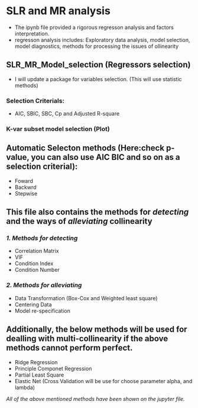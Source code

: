 # SLR and MR analysis
* The ipynb file provided a rigorous regresson analysis and factors interpretation.
* regresson analysis includes: Exploratory data analysis, model selection, model diagnostics, methods for processing the issues of ollinearity

## SLR_MR_Model_selection (Regressors selection)
* I will update a package for variables selection. (This will use statistic methods)
### Selection Criterials:
* AIC, SBIC, SBC, Cp and Adjusted R-square

### K-var subset model selection (Plot)

## Automatic Selecton methods (Here:check p-value, you can also use AIC BIC and so on as a selection criterial):
* Foward
* Backwrd
* Stepwise

## This file also contains the methods for *detecting* and the ways of *alleviating* collinearity
### *1. Methods for detecting*
* Correlation Matrix
* VIF
* Condition Index
* Condition Number

### *2. Methods for alleviating*
* Data Transformation (Box-Cox and Weighted least square)
* Centering Data
* Model re-specification
  
## Additionally, the below methods will be used for dealling with multi-collinearity if the above methods cannot perform perfect.
* Ridge Regression
* Principle Componet Regression
* Partial Least Square
* Elastic Net (Cross Validation will be use for choose parameter alpha, and lambda)

*All of the above mentioned methods have been shown on the jupyter file.*
